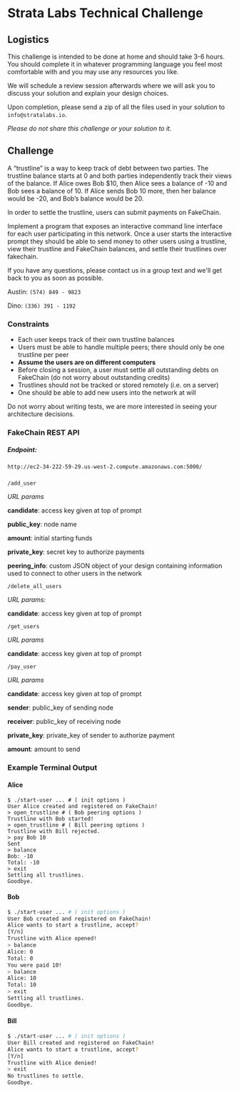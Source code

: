 
# Strata Labs Technical Challenge

## Logistics
This challenge is intended to be done at home and should take 3-6 hours. You should complete it in whatever programming language you feel most comfortable with and you may use any resources you like.

We will schedule a review session afterwards where we will ask you to discuss your solution and explain your design choices.

Upon completion, please send a zip of all the files used in your solution to ```info@stratalabs.io```.

_Please do not share this challenge or your solution to it._

## Challenge
A “trustline” is a way to keep track of debt between two parties. The trustline balance starts at 0 and both parties independently track their views of the balance. If Alice owes Bob $10, then Alice sees a balance of -10 and Bob sees a balance of 10. If Alice sends Bob 10 more, then her balance would be -20, and Bob’s balance would be 20.

In order to settle the trustline, users can submit payments on FakeChain.

Implement a program that exposes an interactive command line interface for each user participating in this network. Once a user starts the interactive prompt they should be able to send money to other users using a trustline, view their trustline and FakeChain balances, and settle their trustlines over fakechain.

If you have any questions, please contact us in a group text and we'll get back to you as soon as possible.

Austin: ```(574) 849 - 9823```

Dino: ```(336) 391 - 1192```

### Constraints

- Each user keeps track of their own trustline balances
- Users must be able to handle multiple peers; there should only be one trustline per peer
- **Assume the users are on different computers**
- Before closing a session, a user must settle all outstanding debts on FakeChain (do not worry about outstanding credits)
- Trustlines should not be tracked or stored remotely (i.e. on a server)
- One should be able to add new users into the network at will

Do not worry about writing tests, we are more interested in seeing your architecture decisions.

### FakeChain REST API

##### Endpoint: 
```http://ec2-34-222-59-29.us-west-2.compute.amazonaws.com:5000/```

##### 

```/add_user```

*URL params*

**candidate**: access key given at top of prompt

**public_key**: node name

**amount**: initial starting funds

**private_key**: secret key to authorize payments

**peering_info**: custom JSON object of your design containing information 
used to connect to other users in the network

```/delete_all_users```

*URL params:*

**candidate**: access key given at top of prompt

```/get_users```

*URL params*

**candidate**: access key given at top of prompt

```/pay_user```

*URL params*

**candidate**: access key given at top of prompt

**sender**: public_key of sending node

**receiver**: public_key of receiving node

**private_key**: private_key of sender to authorize payment

**amount**: amount to send

### Example Terminal Output

#### Alice

```
$ ./start-user ... # ( init options )
User Alice created and registered on FakeChain!
> open_trustline # ( Bob peering options )
Trustline with Bob started!
> open_trustline # ( Bill peering options )
Trustline with Bill rejected.
> pay Bob 10
Sent
> balance 
Bob: -10
Total: -10
> exit
Settling all trustlines.
Goodbye.
```

#### Bob

```sh
$ ./start-user ... # ( init options )
User Bob created and registered on FakeChain!
Alice wants to start a trustline, accept?
[Y/n]
Trustline with Alice opened!
> balance
Alice: 0
Total: 0
You were paid 10!
> balance
Alice: 10
Total: 10
> exit
Settling all trustlines.
Goodbye.
```

#### Bill

```sh
$ ./start-user ... # ( init options )
User Bill created and registered on FakeChain!
Alice wants to start a trustline, accept?
[Y/n]
Trustline with Alice denied!
> exit
No trustlines to settle.
Goodbye.
```
